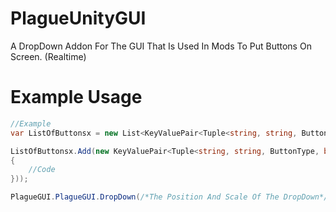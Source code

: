 # PlagueUnityGUI
A DropDown Addon For The GUI That Is Used In Mods To Put Buttons On Screen. (Realtime)

# Example Usage
```csharp
//Example
var ListOfButtonsx = new List<KeyValuePair<Tuple<string, string, ButtonType, bool>, Action<bool>>>();/*Cache The List So You Can Append Numerous Things To It First, And Keep Your Code Clean*/

ListOfButtonsx.Add(new KeyValuePair<Tuple<string, string, ButtonType, bool>, Action<bool>>(new Tuple<string, string, ButtonType, bool>(/*Button Text*/"Button Text", /*ToolTip Text*/"ToolTip Text", /*Button Type*/ButtonType.Button, /*Default Toggle State*/false), /*Delegate To Execute On Button Select/Toggle*/delegate (bool a)
{
    //Code
}));

PlagueGUI.PlagueGUI.DropDown(/*The Position And Scale Of The DropDown*/new Rect(1000, 25, 300, 25), /*The Main DropDown Expand Button Text*/"Main Button Text", ListOfButtonsx);```
